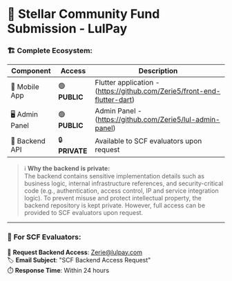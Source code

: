 # 🌟 Stellar Community Fund Submission - LulPay

### 🏗️ Complete Ecosystem:
| Component        | Access       | Description |
|------------------|--------------|-------------|
| 📱 Mobile App     | 🟢 **PUBLIC**  | Flutter application - (https://github.com/Zerie5/front-end-flutter-dart)  
| 🖥️ Admin Panel     | 🟢 **PUBLIC**  | Admin Panel - (https://github.com/Zerie5/lul-admin-panel)  
| 🔧 Backend API     | 🔒 **PRIVATE** | Available to SCF evaluators upon request  

> ℹ️ **Why the backend is private:**  
> The backend contains sensitive implementation details such as business logic, internal infrastructure references, and security-critical code (e.g., authentication, access control, IP and service integration logic). To prevent misuse and protect intellectual property, the backend repository is kept private. However, full access can be provided to SCF evaluators upon request.

---

### 🎯 **For SCF Evaluators:**
📧 **Request Backend Access**: Zerie@lulpay.com  
🏷️ **Email Subject**: "SCF Backend Access Request"  
⏱️ **Response Time**: Within 24 hours
